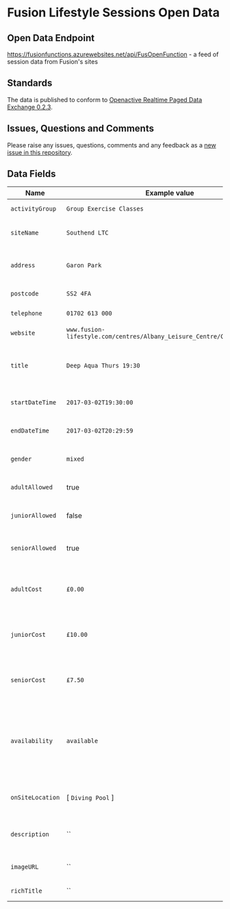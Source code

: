 # Fusion Lifestyle Sessions Open Data

## Open Data Endpoint
https://fusionfunctions.azurewebsites.net/api/FusOpenFunction - a feed of session data from Fusion's sites

## Standards
The data is published to conform to [Openactive Realtime Paged Data Exchange 0.2.3](https://www.openactive.io/realtime-paged-data-exchange/0.2.3/).

## Issues, Questions and Comments
Please raise any issues, questions, comments and any feedback as a [new issue in this repository](https://github.com/fusion-lifestyle/opendata/issues).

## Data Fields

| Name | Example value | Description |
|---|---|---|
| `activityGroup` | `Group Exercise Classes` | Category of activity |
| `siteName` | `Southend LTC` | Name of leisure centre |
| `address` | `Garon Park` | Address, not including postcode |
| `postcode` | `SS2 4FA` | Site postcode |
| `telephone` | `01702 613 000` | Site phone number |
| `website` | `www.fusion-lifestyle.com/centres/Albany_Leisure_Centre/Contact#formTop` | Enquiry URL of site |
| `title` | `Deep Aqua Thurs 19:30` | Name of activity as shown in booking system |
| `startDateTime` | `2017-03-02T19:30:00` | UTC start date/time of activity |
| `endDateTime` | `2017-03-02T20:29:59` | UTC end date/time of activity |
| `gender` | `mixed` | one of `mixed`, `male` or `female` |
| `adultAllowed` | true | Activity bookable by 16+ |
| `juniorAllowed` | false | Activity bookable by 0-15 |
| `seniorAllowed` | true | Activity concession available for 60+ |
| `adultCost` | `£0.00` | Cost of non-member adult booking |
| `juniorCost` | `£10.00` | Cost of non-member junior booking |
| `seniorCost` | `£7.50` | Cost of non-member concession booking |
| `availability` | `available` | Number of available spaces; one of `available`, `limited` (less than 5 spaces) or `none` |
| `onSiteLocation` | [ `Diving Pool` ] | Location of the activity within the site |
| `description` | `` | Longer description of the session |
| `imageURL` | `` | Image relating to the session |
| `richTitle` | `` | User-friendly title |
